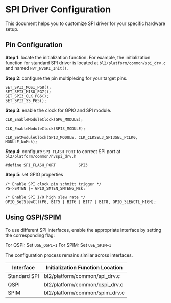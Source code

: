 # SPI Driver Configuration

This document helps you to customize SPI driver for your specific hardware setup.

## Pin Configuration

**Step 1**: locate the initialization function.
For example, the initialization function for standard SPI driver is located at `bl2/platform/common/spi_drv.c` and named `NVT_NVSPI_Init()`.

**Step 2**: configure the pin multiplexing for your target pins.
```
SET_SPI3_MOSI_PG8();
SET_SPI3_MISO_PG7();
SET_SPI3_CLK_PG6();
SET_SPI3_SS_PG5();
```

**Step 3**: enable the clock for GPIO and SPI module.
```
CLK_EnableModuleClock(GPG_MODULE);

CLK_EnableModuleClock(SPI3_MODULE);

CLK_SetModuleClock(SPI3_MODULE, CLK_CLKSEL3_SPI3SEL_PCLK0, MODULE_NoMsk);
```

**Step 4**: configure `SPI_FLASH_PORT` to correct SPI port at `bl2/platform/common/nvspi_drv.h`
```
#define SPI_FLASH_PORT          SPI3
```

**Step 5**: set GPIO properties
```
/* Enable SPI clock pin schmitt trigger */
PG->SMTEN |= GPIO_SMTEN_SMTEN6_Msk;

/* Enable SPI I/O high slew rate */
GPIO_SetSlewCtl(PG, BIT5 | BIT6 | BIT7 | BIT8, GPIO_SLEWCTL_HIGH);
```

## Using QSPI/SPIM

To use different SPI interfaces, enable the appropriate interface by setting the corresponding flag:

For QSPI: Set `USE_QSPI=1`
For SPIM: Set `USE_SPIM=1`

The configuration process remains similar across interfaces.

| Interface | Initialization Function Location |
| --------- | ----------------------------------- |
| Standard SPI | bl2/platform/common/spi_drv.c |
| QSPI | bl2/platform/common/qspi_drv.c |
| SPIM | bl2/platform/common/spim_drv.c |
